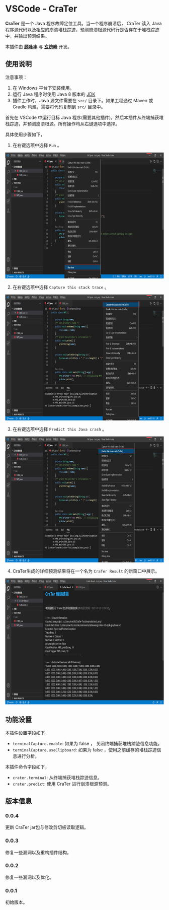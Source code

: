 # VSCode - CraTer

**CraTer** 是一个 Java 程序故障定位工具。当一个程序崩溃后， CraTer 读入 Java 程序源代码以及相应的崩溃堆栈踪迹，预测崩溃根源代码行是否存在于堆栈踪迹中，并输出预测结果。

本插件由 **[顾咏丰](https://gu-youngfeng.github.io/)** 与 **[玄跻峰](http://jifeng-xuan.com/index_cn.html)** 开发。

## 使用说明

注意事项：
1. 在 Windows 平台下安装使用。
2. 运行 Java 程序时使用 Java 8 版本的 [JDK](https://www.oracle.com/java/technologies/javase/javase-jdk8-downloads.html)
3. 插件工作时，Java 源文件需要在 `src/` 目录下。如果工程通过 Maven 或 Gradle 构建，需要将代码复制到 `src/` 目录中。

首先在 VSCode 中运行目标 Java 程序\(需要其他插件\)，然后本插件从终端捕获堆栈踪迹，并预测崩溃根源。所有操作均从右键选项中选择。

具体使用步骤如下，

1. 在右键选项中选择 `Run` 。

<img src="images/run.png" alt="run the program" width="700" height="400"/>

2. 在右键选项中选择 `Capture this stack trace` 。

<img src="images/capture.png" alt="run the program" width="700" height="400"/>

3. 在右键选项中选择 `Predict this Java crash` 。

<img src="images/predict.png" alt="run the program" width="700" height="400"/>

4. CraTer生成的详细预测结果将在一个名为 `CraTer Result` 的新窗口中展示。

<img src="images/result.png" alt="run the program" width="700" height="400"/>

## 功能设置

本插件设置字段如下，

* `terminalCapture.enable`: 如果为 false ， 关闭终端捕获堆栈踪迹信息功能。
* `terminalCapture.useClipboard`: 如果为 false ，使用之前缓存的堆栈踪迹信息进行分析。

本插件命令字段如下，

* `crater.terminal`: 从终端捕获堆栈踪迹信息。
* `crater.predict`: 使用 CraTer 进行崩溃根源预测。

## 版本信息

### 0.0.4
更新 CraTer jar包与修改剪切板读取逻辑。

### 0.0.3

修复一些漏洞以及重构插件结构。

### 0.0.2

修复一些漏洞以及优化。

### 0.0.1

初始版本。
